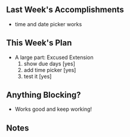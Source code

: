## Last Week's Accomplishments

- time and date picker works

## This Week's Plan

- A large part: Excused Extension
	1. show due days [yes]
	2. add time picker [yes]
	3. test it [yes]

## Anything Blocking?

- Works good and keep working!

## Notes
